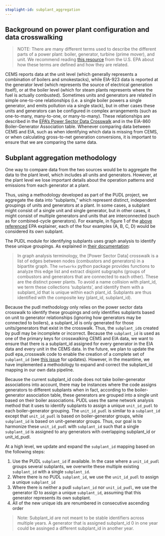 ```yaml
---
stoplight-id: subplant_aggregation
---
```


## Background on power plant configuration and data crosswalking

> NOTE: There are many different terms used to describe the different parts of a power plant: boiler, generator, turbine (prime mover), and unit. We recommend reading [this resource](https://github.com/USEPA/camd-eia-crosswalk#what-is-the-lowest-level-of-spatial-aggregation-for-each-data-set) from the U.S. EPA about how these terms are defined and how they are related.

CEMS reports data at the unit level (which generally represents a combination of boilers and smokestacks), while EIA-923 data is reported at the generator level (which represents the source of electrical generation itself), or at the boiler level (which for steam plants represents where the fuel is actually combusted). Sometimes units and generators are related in simple one-to-one relationships (i.e. a single boiler powers a single generator, and emits pollution via a single stack), but in other cases these units and generators can be configured in complex arrangements (such as one-to-many, many-to-one, or many-to-many). These relationships are described in the [EPA’s Power Sector Data Crosswalk](https://www.epa.gov/airmarkets/power-sector-data-crosswalk) and in the EIA-860 Boiler-Generator Association table. Whenever comparing data between CEMS and EIA, such as when identifying which data is missing from CEMS, or when calculating gross-to-net generation conversions, it is important to ensure that we are comparing the same data.

## Subplant aggregation methodology

One way to compare data from the two sources would be to aggregate the data to the plant level, which includes all units and generators. However, at the plant level we lose important details about the operation patterns and emissions from each generator at a plant.

Thus, using a methodology developed as part of the PUDL project, we aggregate the data into “subplants,” which represent distinct, independent groupings of units and generators at a plant. In some cases, a subplant might consist of a single unit and single generator, but in other cases, it might consist of multiple generators and units that are interconnected (such as for combined-cycle generators). For example, in figure 1 of the [above referenced]((https://github.com/USEPA/camd-eia-crosswalk#what-is-the-lowest-level-of-spatial-aggregation-for-each-data-set)) EPA explainer, each of the four examples (A, B, C, D) would be considered its own subplant.

The PUDL module for identifying subplants uses graph analysis to identify these unique groupings. As explained in [their documentation](https://catalystcoop-pudl.readthedocs.io/en/latest/autoapi/pudl/analysis/epa_crosswalk/index.html):

> In graph analysis terminology, the [Power Sector Data] crosswalk is a list of edges between nodes (combustors and generators) in a bipartite graph. The `networkx` python package provides functions to analyze this edge list and extract disjoint subgraphs (groups of combustors and generators that are connected to each other). These are the distinct power plants. To avoid a name collision with plant_id, we term these collections ‘subplants’, and identify them with a subplant_id that is unique within each plant_id. Subplants are thus identified with the composite key (plant_id, subplant_id).

Because the pudl methodology only relies on the power sector data crosswalk to identify these groupings and only identifies subplants based on unit to generator relationships (ignoring how generators may be connected to boilers), a subplant_id is only generated for those units/generators that exist in the crosswalk. Thus, the `subplant_id`s created by pudl may be incomplete or incorrect. Because the `subplant_id` is used as one of the primary keys for crosswalking CEMS and EIA data, we want to ensure that there is a subplant_id assigned for every generator in the EIA data and every unit in the CEMS data. In the future, we plan to update the pudl epa_crosswalk code to enable the creation of a complete set of `subplant_id` (see [this issue](https://github.com/singularity-energy/open-grid-emissions/issues/49) for updates). However, in the meantime, we have implemented a methodology to expand and correct the subplant_id mapping in our own data pipeline.

Because the current subplant_id code does not take boiler-generator associations into account, there may be instances where the code assigns generators to different subplants when in fact, according to the boiler-generator association table, these generators are grouped into a single unit based on their boiler associations. PUDL uses the same network analysis method that it uses to identify subplants to assign a unique `unit_id_pudl` to each boiler-generator grouping. The `unit_id_pudl` is similar to a `subplant_id` except that `unit_id_pudl` is based on boiler-generator groups, while `subplant_id` is based on unit-generator groups. Thus, our goal is to harmonize these `unit_id_pudl` with `subplant_id` such that a single `subplant_id` is assigned to any generators with overlapping subplant_id or unit_id_pudl.

At a high level, we update and expand the `subplant_id` mapping based on the following steps:
1. Use the PUDL `subplant_id` if available. In the case where a `unit_id_pudl` groups several subplants, we overwrite these multiple existing `subplant_id` with a single `subplant_id`.
2. Where there is no PUDL `subplant_id`, we use the `unit_id_pudl` to assign a unique `subplant_id`
3. Where there is neither a pudl `subplant_id` nor `unit_id_pudl`, we use the generator ID to assign a unique `subplant_id`, assuming that this generator represents its own subplant.
4. All of the new unique ids are renumbered in consecutive ascending order


> Note: Subplant_id are not meant to be stable identifiers across multiple years. A generator that is assigned subplant_id 0 in one year could be assinged a different subplant_id in another year.